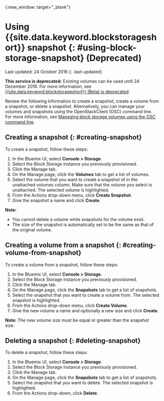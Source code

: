 {:new_window: target="_blank"} 


# Using {{site.data.keyword.blockstorageshort}} snapshot {: #using-block-storage-snapshot}  (Deprecated)
Last updated: 24 October 2016
{: .last-updated}

**This service is deprecated:** Existing volumes can be used until 24 December 2016. For more information, see [{{site.data.keyword.blockstorageshort}} (Beta) is deprecated](../BlockStorage/index.html).

Review the following information to create a snapshot, create a volume from a snapshot, or delete a snapshot. Alternatively, you can manage your volumes and snapshots using the OpenStackClient (OSC) command line. For more information, see [Managing block storage volumes using the OSC command line](../../virtualmachines/vm_manage_volumes.html#vm_manage_volumes).

## Creating a snapshot {: #creating-snapshot} 

To create a snapshot, follow these steps:

1.  In the Bluemix UI, select **Console > Storage**.
2.  Select the Block Storage instance you previously provisioned.
3.	Click the Manage tab.
4.	On the Manage page, click the **Volumes** tab to get a list of volumes.
5.	Select the volume that you want to create a snapshot of in the unattached volumes column. Make sure that the volume you select is   unattached. The selected volume is highlighted. 
6.	From the Actions drop-down menu, click **Create Snapshot**.
7.	Give the snapshot a name and click **Create**.

**Note:** 

* You cannot delete a volume while snapshots for the volume exist. 
* The size of the snapshot is automatically set to be the same as that of the original volume.

## Creating a volume from a snapshot {: #creating-volume-from-snapshot}

To create a volume from a snapshot, follow these steps:

1.  In the Bluemix UI, select **Console > Storage**.
2.  Select the Block Storage instance you previously provisioned.
3.	Click the Manage tab.
4.	On the Manage page, click the **Snapshots** tab to get a list of snapshots.
5.	Select the snapshot that you want to create a volume from. The selected snapshot is highlighted.
6.	From the Actions drop-down menu, click **Create Volume**.
7.	Give the new volume a name and optionally a new size and click **Create**. 

**Note:** The new volume size must be equal or greater than the snapshot size. 

## Deleting a snapshot {: #deleting-snapshot}

To delete a snapshot, follow these steps:

1.  In the Bluemix UI, select **Console > Storage**.
2.  Select the Block Storage instance you previously provisioned.
3.	Click the Manage tab.
4.	On the Manage page, click the **Snapshots** tab to get a list of snapshots.
5.	Select the snapshot that you want to delete. The selected snapshot is highlighted.
6.	From the Actions drop-down, click **Delete**. 



